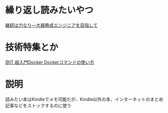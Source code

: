 # 繰り返し読みたいやつ

[継続は力なり―大器晩成エンジニアを目指して](https://gihyo.jp/dev/serial/01/continue-power) 


# 技術特集とか

[@IT 超入門Docker Dockerコマンドの使い方](https://atmarkit.itmedia.co.jp/ait/articles/1702/01/news061.html)


# 説明　

読みたい本はKindleでメモ可能だが、Kindle以外の本、インターネットのまとめ記事などをストックするのに使う
